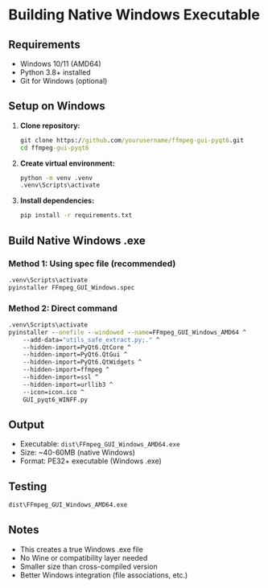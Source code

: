 # Building Native Windows Executable

## Requirements
- Windows 10/11 (AMD64)
- Python 3.8+ installed
- Git for Windows (optional)

## Setup on Windows

1. **Clone repository:**
   ```cmd
   git clone https://github.com/yourusername/ffmpeg-gui-pyqt6.git
   cd ffmpeg-gui-pyqt6
   ```

2. **Create virtual environment:**
   ```cmd
   python -m venv .venv
   .venv\Scripts\activate
   ```

3. **Install dependencies:**
   ```cmd
   pip install -r requirements.txt
   ```

## Build Native Windows .exe

### Method 1: Using spec file (recommended)
```cmd
.venv\Scripts\activate
pyinstaller FFmpeg_GUI_Windows.spec
```

### Method 2: Direct command
```cmd
.venv\Scripts\activate
pyinstaller --onefile --windowed --name=FFmpeg_GUI_Windows_AMD64 ^
    --add-data="utils_safe_extract.py;." ^
    --hidden-import=PyQt6.QtCore ^
    --hidden-import=PyQt6.QtGui ^
    --hidden-import=PyQt6.QtWidgets ^
    --hidden-import=ffmpeg ^
    --hidden-import=ssl ^
    --hidden-import=urllib3 ^
    --icon=icon.ico ^
    GUI_pyqt6_WINFF.py
```

## Output
- Executable: `dist\FFmpeg_GUI_Windows_AMD64.exe`
- Size: ~40-60MB (native Windows)
- Format: PE32+ executable (Windows .exe)

## Testing
```cmd
dist\FFmpeg_GUI_Windows_AMD64.exe
```

## Notes
- This creates a true Windows .exe file
- No Wine or compatibility layer needed
- Smaller size than cross-compiled version
- Better Windows integration (file associations, etc.)
